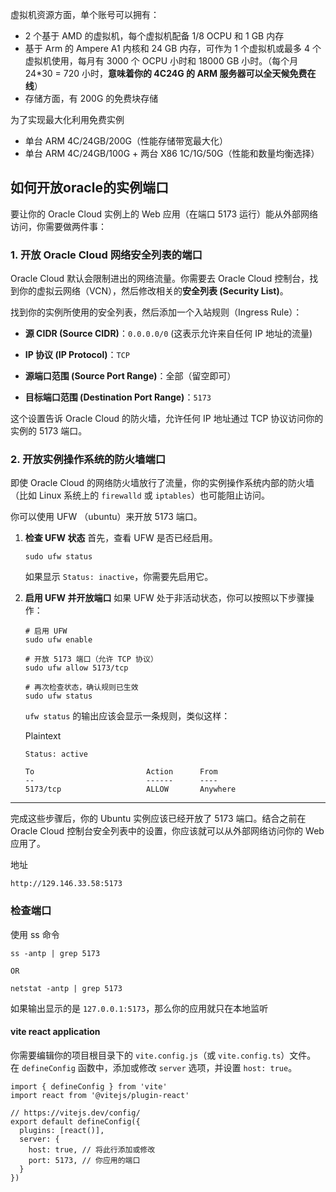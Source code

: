 
虚拟机资源方面，单个账号可以拥有：
- 2 个基于 AMD 的虚拟机，每个虚拟机配备 1/8 OCPU 和 1 GB 内存
- 基于 Arm 的 Ampere A1 内核和 24 GB 内存，可作为 1 个虚拟机或最多 4 个虚拟机使用，每月有 3000 个 OCPU 小时和 18000 GB 小时。（每个月 24*30 = 720 小时，**意味着你的 4C24G 的 ARM 服务器可以全天候免费在线**）
- 存储方面，有 200G 的免费块存储

为了实现最大化利用免费实例
- 单台 ARM 4C/24GB/200G（性能存储带宽最大化）
- 单台 ARM 4C/24GB/100G + 两台 X86 1C/1G/50G（性能和数量均衡选择）


## 如何开放oracle的实例端口

要让你的 Oracle Cloud 实例上的 Web 应用（在端口 5173 运行）能从外部网络访问，你需要做两件事：

### 1. 开放 Oracle Cloud 网络安全列表的端口

Oracle Cloud 默认会限制进出的网络流量。你需要去 Oracle Cloud 控制台，找到你的虚拟云网络（VCN），然后修改相关的**安全列表 (Security List)**。

找到你的实例所使用的安全列表，然后添加一个入站规则（Ingress Rule）：

- **源 CIDR (Source CIDR)**：`0.0.0.0/0` (这表示允许来自任何 IP 地址的流量)
    
- **IP 协议 (IP Protocol)**：`TCP`
    
- **源端口范围 (Source Port Range)**：全部（留空即可）
    
- **目标端口范围 (Destination Port Range)**：`5173`
    

这个设置告诉 Oracle Cloud 的防火墙，允许任何 IP 地址通过 TCP 协议访问你的实例的 5173 端口。

### 2. 开放实例操作系统的防火墙端口

即使 Oracle Cloud 的网络防火墙放行了流量，你的实例操作系统内部的防火墙（比如 Linux 系统上的 `firewalld` 或 `iptables`）也可能阻止访问。

你可以使用 UFW （ubuntu）来开放 5173 端口。

1. **检查 UFW 状态** 首先，查看 UFW 是否已经启用。
    ```
    sudo ufw status
    ```
    如果显示 `Status: inactive`，你需要先启用它。
    
2. **启用 UFW 并开放端口** 如果 UFW 处于非活动状态，你可以按照以下步骤操作：

    ```
    # 启用 UFW
    sudo ufw enable
    
    # 开放 5173 端口（允许 TCP 协议）
    sudo ufw allow 5173/tcp
    
    # 再次检查状态，确认规则已生效
    sudo ufw status
    ```
    
    `ufw status` 的输出应该会显示一条规则，类似这样：
    
    Plaintext
    
    ```
    Status: active
    
    To                         Action      From
    --                         ------      ----
    5173/tcp                   ALLOW       Anywhere
    ```
    

---

完成这些步骤后，你的 Ubuntu 实例应该已经开放了 5173 端口。结合之前在 Oracle Cloud 控制台安全列表中的设置，你应该就可以从外部网络访问你的 Web 应用了。

地址
```
http://129.146.33.58:5173
```

### 检查端口

使用 ss 命令
```
ss -antp | grep 5173

OR

netstat -antp | grep 5173
```

如果输出显示的是 `127.0.0.1:5173`，那么你的应用就只在本地监听

#### vite react application

你需要编辑你的项目根目录下的 `vite.config.js`（或 `vite.config.ts`）文件。
在 `defineConfig` 函数中，添加或修改 `server` 选项，并设置 `host: true`。

```
import { defineConfig } from 'vite'
import react from '@vitejs/plugin-react'

// https://vitejs.dev/config/
export default defineConfig({
  plugins: [react()],
  server: {
    host: true, // 将此行添加或修改
    port: 5173, // 你应用的端口
  }
})
```